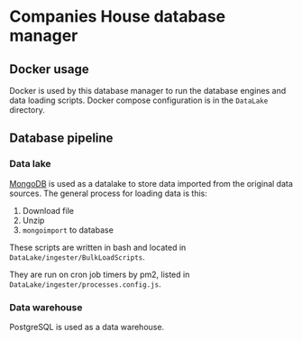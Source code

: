# Companies House database manager

## Docker usage

Docker is used by this database manager to run the database engines and data loading scripts. Docker compose
configuration is in the `DataLake`
directory.

## Database pipeline

### Data lake

[MongoDB](https://brianevans.wiki/en/database/nosql/mongo)
is used as a datalake to store data imported from the original data sources. The general process for loading data is
this:

1. Download file
2. Unzip
3. `mongoimport` to database

These scripts are written in bash and located in
`DataLake/ingester/BulkLoadScripts`.

They are run on cron job timers by pm2, listed in
`DataLake/ingester/processes.config.js`.

### Data warehouse

PostgreSQL is used as a data warehouse.

